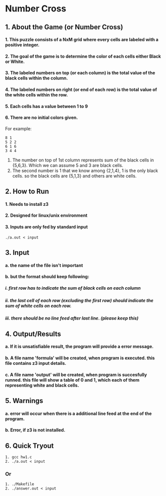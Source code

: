 # Number Cross

## 1. About the Game (or Number Cross)

#### 1. This puzzle consists of a NxM grid where every cells are labeled with a positive integer.
#### 2. The goal of the game is to determine the color of each cells either Black or White.
#### 3. The labeled numbers on top (or each column) is the total value of the black cells within the column.
#### 4. The labeled numbers on right (or end of each row) is the total value of the white cells within the row.
#### 5. Each cells has a value between 1 to 9
#### 6. There are no initial colors given.

For example:

```
8 1
5 2 2
6 1 6
3 4 4
```

1. The number on top of 1st column represents sum of the black cells in {5,6,3}. Which we can assume 5 and 3 are black cells.
2. The second number is 1 that we know among {2,1,4}, 1 is the only black cells.
so the black cells are {5,1,3} and others are white cells.

## 2. How to Run

#### 1. Needs to install z3
#### 2. Designed for linux/unix environment
#### 3. Inputs are only fed by standard input
```
./a.out < input
```

## 3. Input

#### a. the name of the file isn't important
#### b. but the format should keep following:
##### i.   first row has to indicate the sum of black cells on each column
##### ii.  the last cell of each row (excluding the first row) should indicate the sum of white cells on each row.
##### iii. there should be no line feed after last line. (please keep this)

## 4. Output/Results

#### a. If it is unsatisfiable result, the program will provide a error message.
#### b. A file name 'formula' will be created, when program is executed. this file contains z3 input details.
#### c. A file name 'output' will be created, when program is succesfully runned. this file will show a table of 0 and 1, which each of them representing white and black cells.

## 5. Warnings

#### a. error will occur when there is a additional line feed at the end of the program.
#### b. Error, if z3 is not installed.

## 6. Quick Tryout

```
1. gcc hw1.c
2. ./a.out < input
```

### Or

```
1. ./Makefile
2. ./answer.out < input
```
